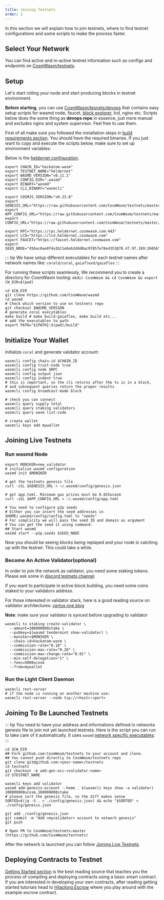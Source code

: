 ```yaml
---
title: Joining Testnets
order: 2
---
```


In this section we will explain how to join testnets, where to find testnet configurations and some scripts to make the process faster.

## Select Your Network

You can find active and in-active testnet information such as configs and endpoints on [CosmWasm/testnets](https://github.com/CosmWasm/testnets).

## Setup

Let's start rolling your node and start producing blocks in testnet environment.

**Before starting**, you can use [CosmWasm/tesnets/devops](https://github.com/CosmWasm/testnets/tree/master/devops) that contains easy setup scripts for wasmd
node, faucet, [block explorer](https://github.com/CosmWasm/big-dipper), lcd, nginx etc. Scripts
below does the some thing as **devops repo** in essence, just more manual and excludes nginx and system supervisor. Feel free
to use them.

First of all make sure you followed the installation steps in [build requirements section](./build-requirements.md). You should have the required binaries. If you just want to copy and execute the scripts below, make sure to set up environment variables:

Below is the [heldernet configuration](https://github.com/CosmWasm/testnets/tree/master/heldernet).

```shell
export CHAIN_ID="hackatom-wasm"
export TESTNET_NAME="heldernet"
export WASMD_VERSION="v0.11.1"
export CONFIG_DIR=".wasmd"
export BINARY="wasmd"
export CLI_BINARY="wasmcli"

export COSMJS_VERSION="v0.23.0"
export GENESIS_URL="https://raw.githubusercontent.com/CosmWasm/testnets/master/heldernet/config/genesis.json"
export APP_CONFIG_URL="https://raw.githubusercontent.com/CosmWasm/testnets/master/heldernet/config/app.toml"
export CONFIG_URL="https://raw.githubusercontent.com/CosmWasm/testnets/master/heldernet/config/config.toml"

export RPC="https://rpc.heldernet.cosmwasm.com:443"
export LCD="https://lcd.heldernet.cosmwasm.com"
export FAUCET="https://faucet.heldernet.cosmwasm.com"
export SEED_NODE="456ac8ae0f4a1b11e6eb2ddd0ac97857e78e4353@78.47.97.169:26656"
```

::: tip
We have setup different executables for each testnet names after network names like: `corald/coral`, `gaiaflexd/gaiaflex`
:::

For running these scripts seamlessly, We recommend you to create a directory for CosmWasm tooling:
`mkdir CosmWasm && cd CosmWasm && export CW_DIR=$(pwd)`

```shell
cd $CW_DIR
git clone https://github.com/CosmWasm/wasmd
cd wasmd
# Check which version to use on testnets repo
git checkout $WASMD_VERSION
# generate coral executables
make build # make build-gaiaflex, make build etc...
# add the executables to path
export PATH="${PATH}:$(pwd)/build"
```

## Initialize Your Wallet

Initialize `coral` and generate validator account:

```shell
wasmcli config chain-id $CHAIN_ID
wasmcli config trust-node true
wasmcli config node $RPC
wasmcli config output json
wasmcli config indent true
# this is important, so the cli returns after the tx is in a block,
# and subsequent queries return the proper results
wasmcli config broadcast-mode block

# check you can connect
wasmcli query supply total
wasmcli query staking validators
wasmcli query wasm list-code

# create wallet
wasmcli keys add mywallet
```

## Joining Live Testnets

### Run wasmd Node

```shell
export MONIKER=new_validator
# initialize wasmd configuration
wasmd init $MONIKER

# get the testnets genesis file
curl -sSL $GENESIS_URL > ~/.wasmd/config/genesis.json

# get app.toml. Minimum gas prices must be 0.025ucosm
curl -sSL $APP_CONFIG_URL > ~/.wasmd/config/app.toml

# You need to configure p2p seeds
# Either you can insert the seed addresses in $HOME/.wasmd/config/config.toml to "seeds"
# For simplicity we will pass the seed ID and domain as argument
# You can get the seed it using command:
## Start wasmd
wasmd start --p2p.seeds $SEED_NODE
```

Now you should be seeing blocks being replayed and your node is catching up with the testnet. This could take a while.

### Become An Active Validator(optional)

In order to join the network as validator, you need some staking tokens.
Please ask some in [discord testnets channel](https://docs.cosmwasm.com/chat)

If you want to participate in active block building, you need some coins staked to your validators address.

For those interested in validator stack, here is a good reading source on validator architectures: [certus one blog](https://kb.certus.one/)

**Note**: make sure your validator is synced before upgrading to validator

```shell
wasmcli tx staking create-validator \
  --amount=100000000stake \
  --pubkey=$(wasmd tendermint show-validator) \
  --moniker=$MONIKER \
  --chain-id=hackatom-wasm \
  --commission-rate="0.10" \
  --commission-max-rate="0.20" \
  --commission-max-change-rate="0.01" \
  --min-self-delegation="1" \
  --fees=5000ucosm
  --from=mywallet
```

### Run the Light Client Daemon

```shell
wasmcli rest-server
# if the node is running on another machine use:
wasmcli rest-server --node tcp://<host>:<port>
```

## Joining To Be Launched Testnets

::: tip
You need to have your address and informations defined in networks genesis file to join not yet launched testnets.
Here is the script you can run to take care of it automatically. It uses `wasmd` [network specific executables](https://github.com/CosmWasm/testnets/tree/master/wasmnet):
:::
  
```shell
cd $CW_DIR
## Fork github.com:CosmWasm/testnets to your account and clone.
## You cannot push directly to CosmWasm/testnets repo
git clone git@github.com:<your-name>/testnets
cd testnets
git checkout -b add-gen-acc-<validator-name>
cd $TESTNET_NAME

wasmcli keys add validator
wasmd add-genesis-account --home . $(wasmcli keys show -a validator) 100000000ucosm,100000000stake
# please sort the genesis file, so the diff makes sense
SORTED=$(jq -S . < ./config/genesis.json) && echo "$SORTED" > ./config/genesis.json

git add ./config/genesis.json
git commit -m "Add <myvalidator> account to network genesis"
git push

# Open PR to CosmWasm/testnets:master (https://github.com/CosmWasm/testnets)
```

After the network is launched you can follow [Joining Live Testnets](#joining-live-testnets).

## Deploying Contracts to Testnet

[Getting Started section](../getting-started/intro.md) is the best reading source that teaches you the process of compiling and deploying contracts using a basic smart contract. If you are interested in developing your own contracts, after reading getting started tutorials head to [Hijacking Escrow](../learn/hijack-escrow/intro.md) where you play around with the example escrow contract.
